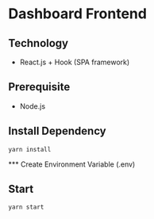 # Dashboard Frontend

## Technology

-   React.js + Hook (SPA framework)

## Prerequisite

-   Node.js

## Install Dependency

```
yarn install
```

\*\*\* Create Environment Variable (.env)

## Start

```
yarn start
```
